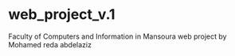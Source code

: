 # web_project_v.1
Faculty of Computers and Information in Mansoura web project by Mohamed reda abdelaziz
